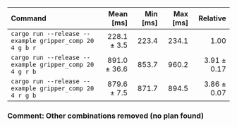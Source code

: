 | Command | Mean [ms] | Min [ms] | Max [ms] | Relative |
|:---|---:|---:|---:|---:|
| `cargo run --release --example gripper_comp 20 4 g b r` | 228.1 ± 3.5 | 223.4 | 234.1 | 1.00 |
| `cargo run --release --example gripper_comp 20 4 g r b` | 891.0 ± 36.6 | 853.7 | 960.2 | 3.91 ± 0.17 |
| `cargo run --release --example gripper_comp 20 4 r g b` | 879.6 ± 7.5 | 871.7 | 894.5 | 3.86 ± 0.07 |

### Comment: Other combinations removed (no plan found)